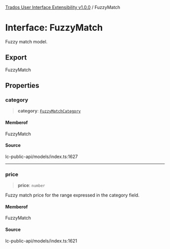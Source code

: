 [Trados User Interface Extensibility v1.0.0](../wiki/globals) / FuzzyMatch

# Interface: FuzzyMatch

Fuzzy match model.

## Export

FuzzyMatch

## Properties

### category

> **category**: [`FuzzyMatchCategory`](../wiki/Interface.FuzzyMatchCategory)

#### Memberof

FuzzyMatch

#### Source

lc-public-api/models/index.ts:1627

***

### price

> **price**: `number`

Fuzzy match price for the range expressed in the category field.

#### Memberof

FuzzyMatch

#### Source

lc-public-api/models/index.ts:1621
